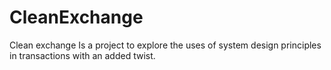 # CleanExchange
Clean exchange Is a project to explore the uses of system design principles in transactions with an added twist.

